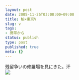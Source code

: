 ```yaml
---
layout: post
date: 2005-11-26T03:00:00+09:00
title: 柏×東京V
slug: v
tags:
- 携帯から
status: publish
type: post
published: true
meta: {}
---
```

<div class="caption">残留争いの修羅場を見にきた。汗
</div>
<div class="photo"><img src="http://wo.skr.jp/images/uploads/blog-photo-1132985685.47-0.jpg" /></div>
